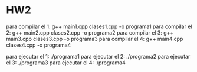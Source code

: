 # HW2

para compilar el 1: g++ main1.cpp clases1.cpp -o programa1
para compilar el 2: g++ main2.cpp clases2.cpp -o programa2
para compilar el 3: g++ main3.cpp clases3.cpp -o programa3
para compilar el 4: g++ main4.cpp clases4.cpp -o programa4

para ejecutar el 1: ./programa1
para ejecutar el 2: ./programa2
para ejecutar el 3: ./programa3
para ejecutar el 4: ./programa4
